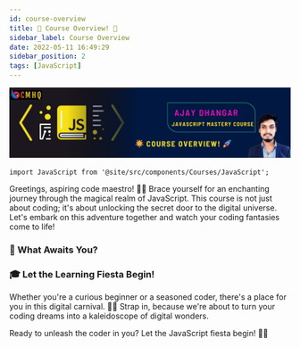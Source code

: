 ```yaml
---
id: course-overview
title: 🌟 Course Overview! 🚀
sidebar_label: Course Overview
date: 2022-05-11 16:49:29
sidebar_position: 2
tags: [JavaScript]
---
```


![JavaScript Course Overview](./img/course-overview.png)

```mdx-code-block
import JavaScript from '@site/src/components/Courses/JavaScript';
```

Greetings, aspiring code maestro! 🚀✨ Brace yourself for an enchanting journey through the magical realm of JavaScript. This course is not just about coding; it's about unlocking the secret door to the digital universe. Let's embark on this adventure together and watch your coding fantasies come to life!

### 🚀 What Awaits You?

<JavaScript />


### 🎓 Let the Learning Fiesta Begin!

Whether you're a curious beginner or a seasoned coder, there's a place for you in this digital carnival. 🎡🎪 Strap in, because we're about to turn your coding dreams into a kaleidoscope of digital wonders.

Ready to unleash the coder in you? Let the JavaScript fiesta begin! 🚀🌟
